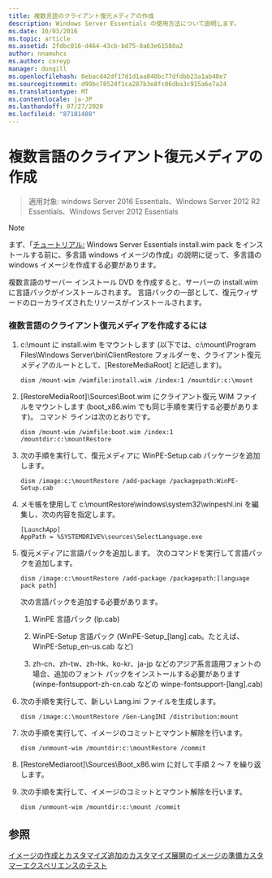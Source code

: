 ```yaml
---
title: 複数言語のクライアント復元メディアの作成
description: Windows Server Essentials の使用方法について説明します。
ms.date: 10/03/2016
ms.topic: article
ms.assetid: 2fdbc016-d464-43cb-bd75-8a63e61588a2
author: nnamuhcs
ms.author: coreyp
manager: dongill
ms.openlocfilehash: 6ebacd42df17d1d1aa840bc77dfdbb23a1ab48e7
ms.sourcegitcommit: d99bc78524f1ca287b3e8fc06dba3c915a6e7a24
ms.translationtype: MT
ms.contentlocale: ja-JP
ms.lasthandoff: 07/27/2020
ms.locfileid: "87181488"
---
```

# <a name="build-multi-language-client-restore-media"></a>複数言語のクライアント復元メディアの作成

>適用対象: windows Server 2016 Essentials、Windows Server 2012 R2 Essentials、Windows Server 2012 Essentials

> [!NOTE]
>  まず、「[チュートリアル:](https://technet.microsoft.com/library/jj126995) Windows Server Essentials install.wim pack をインストールする前に、多言語 windows イメージの作成」の説明に従って、多言語の windows イメージを作成する必要があります。

 複数言語のサーバー インストール DVD を作成すると、サーバーの install.wim に言語パックがインストールされます。 言語パックの一部として、復元ウィザードのローカライズされたリソースがインストールされます。

### <a name="to-build-a-multi-language-client-restore-media"></a>複数言語のクライアント復元メディアを作成するには

1.  c:\mount に install.wim をマウントします (以下では、c:\mount\Program Files\Windows Server\bin\ClientRestore フォルダーを、クライアント復元メディアのルートとして、[RestoreMediaRoot] と記述します)。

    ```
    dism /mount-wim /wimfile:install.wim /index:1 /mountdir:c:\mount
    ```

2.  [RestoreMediaRoot]\Sources\Boot.wim にクライアント復元 WIM ファイルをマウントします (boot_x86.wim でも同じ手順を実行する必要があります)。 コマンド ラインは次のとおりです。

    ```
    dism /mount-wim /wimfile:boot.wim /index:1 /mountdir:c:\mountRestore
    ```

3.  次の手順を実行して、復元メディアに WinPE-Setup.cab パッケージを追加します。

    ```
    dism /image:c:\mountRestore /add-package /packagepath:WinPE-Setup.cab
    ```

4.  メモ帳を使用して c:\mountRestore\windows\system32\winpeshl.ini を編集し、次の内容を指定します。

    ```
    [LaunchApp]
    AppPath = %SYSTEMDRIVE%\sources\SelectLanguage.exe
    ```

5.  復元メディアに言語パックを追加します。 次のコマンドを実行して言語パックを追加します。

    ```
    dism /image:c:\mountRestore /add-package /packagepath:[language pack path]
    ```

     次の言語パックを追加する必要があります。

    1.  WinPE 言語パック (lp.cab)

    2.  WinPE-Setup 言語パック (WinPE-Setup_[lang].cab。たとえば、WinPE-Setup_en-us.cab など)

    3.  zh-cn、zh-tw、zh-hk、ko-kr、ja-jp などのアジア系言語用フォントの場合、追加のフォント パックをインストールする必要があります (winpe-fontsupport-zh-cn.cab などの winpe-fontsupport-[lang].cab)

6.  次の手順を実行して、新しい Lang.ini ファイルを生成します。

    ```
    dism /image:c:\mountRestore /Gen-LangINI /distribution:mount
    ```

7.  次の手順を実行して、イメージのコミットとマウント解除を行います。

    ```
    dism /unmount-wim /mountdir:c:\mountRestore /commit
    ```

8.  [RestoreMediaroot]\Sources\Boot_x86.wim に対して手順 2 ～ 7 を繰り返します。

9. 次の手順を実行して、イメージのコミットとマウント解除を行います。

    ```
    dism /unmount-wim /mountdir:c:\mount /commit
    ```

## <a name="see-also"></a>参照

 [イメージの作成とカスタマイズ追加の](Creating-and-Customizing-the-Image.md)[カスタマイズ](Additional-Customizations.md)[展開のイメージの準備](Preparing-the-Image-for-Deployment.md)[カスタマーエクスペリエンスのテスト](Testing-the-Customer-Experience.md)

